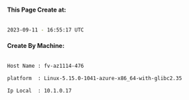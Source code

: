 
   
#### This Page Create at:

```bash

2023-09-11 - 16:55:17 UTC

```

#### Create By Machine:

```bash

Host Name : fv-az1114-476

platform  : Linux-5.15.0-1041-azure-x86_64-with-glibc2.35

Ip Local  : 10.1.0.17

```


